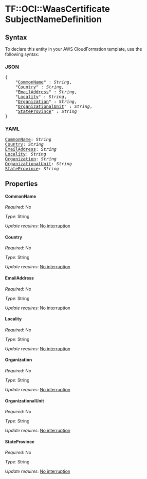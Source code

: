# TF::OCI::WaasCertificate SubjectNameDefinition

## Syntax

To declare this entity in your AWS CloudFormation template, use the following syntax:

### JSON

<pre>
{
    "<a href="#commonname" title="CommonName">CommonName</a>" : <i>String</i>,
    "<a href="#country" title="Country">Country</a>" : <i>String</i>,
    "<a href="#emailaddress" title="EmailAddress">EmailAddress</a>" : <i>String</i>,
    "<a href="#locality" title="Locality">Locality</a>" : <i>String</i>,
    "<a href="#organization" title="Organization">Organization</a>" : <i>String</i>,
    "<a href="#organizationalunit" title="OrganizationalUnit">OrganizationalUnit</a>" : <i>String</i>,
    "<a href="#stateprovince" title="StateProvince">StateProvince</a>" : <i>String</i>
}
</pre>

### YAML

<pre>
<a href="#commonname" title="CommonName">CommonName</a>: <i>String</i>
<a href="#country" title="Country">Country</a>: <i>String</i>
<a href="#emailaddress" title="EmailAddress">EmailAddress</a>: <i>String</i>
<a href="#locality" title="Locality">Locality</a>: <i>String</i>
<a href="#organization" title="Organization">Organization</a>: <i>String</i>
<a href="#organizationalunit" title="OrganizationalUnit">OrganizationalUnit</a>: <i>String</i>
<a href="#stateprovince" title="StateProvince">StateProvince</a>: <i>String</i>
</pre>

## Properties

#### CommonName

_Required_: No

_Type_: String

_Update requires_: [No interruption](https://docs.aws.amazon.com/AWSCloudFormation/latest/UserGuide/using-cfn-updating-stacks-update-behaviors.html#update-no-interrupt)

#### Country

_Required_: No

_Type_: String

_Update requires_: [No interruption](https://docs.aws.amazon.com/AWSCloudFormation/latest/UserGuide/using-cfn-updating-stacks-update-behaviors.html#update-no-interrupt)

#### EmailAddress

_Required_: No

_Type_: String

_Update requires_: [No interruption](https://docs.aws.amazon.com/AWSCloudFormation/latest/UserGuide/using-cfn-updating-stacks-update-behaviors.html#update-no-interrupt)

#### Locality

_Required_: No

_Type_: String

_Update requires_: [No interruption](https://docs.aws.amazon.com/AWSCloudFormation/latest/UserGuide/using-cfn-updating-stacks-update-behaviors.html#update-no-interrupt)

#### Organization

_Required_: No

_Type_: String

_Update requires_: [No interruption](https://docs.aws.amazon.com/AWSCloudFormation/latest/UserGuide/using-cfn-updating-stacks-update-behaviors.html#update-no-interrupt)

#### OrganizationalUnit

_Required_: No

_Type_: String

_Update requires_: [No interruption](https://docs.aws.amazon.com/AWSCloudFormation/latest/UserGuide/using-cfn-updating-stacks-update-behaviors.html#update-no-interrupt)

#### StateProvince

_Required_: No

_Type_: String

_Update requires_: [No interruption](https://docs.aws.amazon.com/AWSCloudFormation/latest/UserGuide/using-cfn-updating-stacks-update-behaviors.html#update-no-interrupt)


